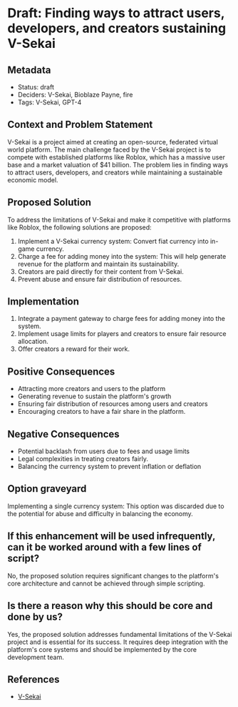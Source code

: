 # Draft: Finding ways to attract users, developers, and creators sustaining V-Sekai

## Metadata

- Status: draft
- Deciders: V-Sekai, Bioblaze Payne, fire
- Tags: V-Sekai, GPT-4

## Context and Problem Statement

V-Sekai is a project aimed at creating an open-source, federated virtual world platform. The main challenge faced by the V-Sekai project is to compete with established platforms like Roblox, which has a massive user base and a market valuation of $41 billion. The problem lies in finding ways to attract users, developers, and creators while maintaining a sustainable economic model.

## Proposed Solution

To address the limitations of V-Sekai and make it competitive with platforms like Roblox, the following solutions are proposed:

1. Implement a V-Sekai currency system: Convert fiat currency into in-game currency.
2. Charge a fee for adding money into the system: This will help generate revenue for the platform and maintain its sustainability.
3. Creators are paid directly for their content from V-Sekai.
4. Prevent abuse and ensure fair distribution of resources.

## Implementation

1. Integrate a payment gateway to charge fees for adding money into the system.
2. Implement usage limits for players and creators to ensure fair resource allocation.
3. Offer creators a reward for their work.

## Positive Consequences

- Attracting more creators and users to the platform
- Generating revenue to sustain the platform's growth
- Ensuring fair distribution of resources among users and creators
- Encouraging creators to have a fair share in the platform.

## Negative Consequences

- Potential backlash from users due to fees and usage limits
- Legal complexities in treating creators fairly.
- Balancing the currency system to prevent inflation or deflation

## Option graveyard

Implementing a single currency system: This option was discarded due to the potential for abuse and difficulty in balancing the economy.

## If this enhancement will be used infrequently, can it be worked around with a few lines of script?

No, the proposed solution requires significant changes to the platform's core architecture and cannot be achieved through simple scripting.

## Is there a reason why this should be core and done by us?

Yes, the proposed solution addresses fundamental limitations of the V-Sekai project and is essential for its success. It requires deep integration with the platform's core systems and should be implemented by the core development team.

## References

- [V-Sekai](https://v-sekai.org/)
